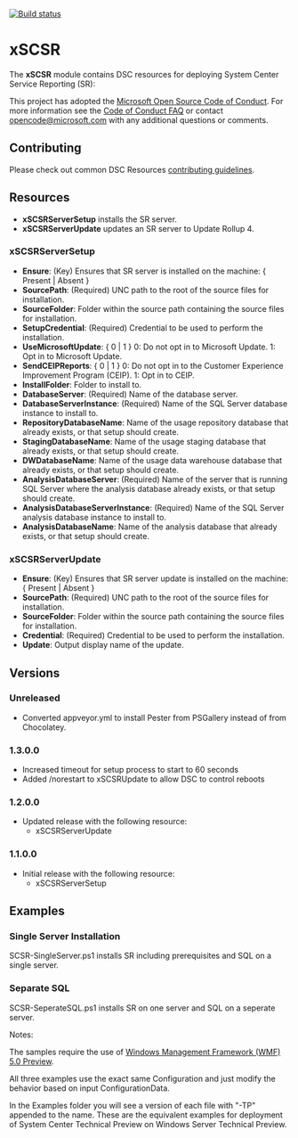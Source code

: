 [![Build status](https://ci.appveyor.com/api/projects/status/7basx8plqk4s29yn/branch/master?svg=true)](https://ci.appveyor.com/project/PowerShell/xscsr/branch/master)

# xSCSR

The **xSCSR** module contains DSC resources for deploying System Center Service Reporting (SR):

This project has adopted the [Microsoft Open Source Code of Conduct](https://opensource.microsoft.com/codeofconduct/).
For more information see the [Code of Conduct FAQ](https://opensource.microsoft.com/codeofconduct/faq/) or contact [opencode@microsoft.com](mailto:opencode@microsoft.com) with any additional questions or comments.

## Contributing
Please check out common DSC Resources [contributing guidelines](https://github.com/PowerShell/DscResource.Kit/blob/master/CONTRIBUTING.md).


## Resources

* **xSCSRServerSetup** installs the SR server.
* **xSCSRServerUpdate** updates an SR server to Update Rollup 4.

### xSCSRServerSetup

* **Ensure**: (Key) Ensures that SR server is installed on the machine: { Present | Absent }
* **SourcePath**: (Required) UNC path to the root of the source files for installation.
* **SourceFolder**: Folder within the source path containing the source files for installation.
* **SetupCredential**: (Required) Credential to be used to perform the installation.
* **UseMicrosoftUpdate**: { 0 | 1 } 
0: Do not opt in to Microsoft Update. 
1: Opt in to Microsoft Update.
* **SendCEIPReports**: { 0 | 1 } 
0: Do not opt in to the Customer Experience Improvement Program (CEIP). 
1: Opt in to CEIP.
* **InstallFolder**: Folder to install to.
* **DatabaseServer**: (Required) Name of the database server.
* **DatabaseServerInstance**: (Required) Name of the SQL Server database instance to install to.
* **RepositoryDatabaseName**: Name of the usage repository database that already exists, or that setup should create.
* **StagingDatabaseName**: Name of the usage staging database that already exists, or that setup should create.
* **DWDatabaseName**: Name of the usage data warehouse database that already exists, or that setup should create.
* **AnalysisDatabaseServer**: (Required) Name of the server that is running SQL Server where the analysis database already exists, or that setup should create.
* **AnalysisDatabaseServerInstance**: (Required) Name of the SQL Server analysis database instance to install to.
* **AnalysisDatabaseName**: Name of the analysis database that already exists, or that setup should create.

### xSCSRServerUpdate

* **Ensure**: (Key) Ensures that SR server update is installed on the machine: { Present | Absent }
* **SourcePath**: (Required) UNC path to the root of the source files for installation.
* **SourceFolder**: Folder within the source path containing the source files for installation.
* **Credential**: (Required) Credential to be used to perform the installation.
* **Update**: Output display name of the update.

## Versions

### Unreleased
* Converted appveyor.yml to install Pester from PSGallery instead of from Chocolatey.

### 1.3.0.0

* Increased timeout for setup process to start to 60 seconds
* Added /norestart to xSCSRUpdate to allow DSC to control reboots

### 1.2.0.0

* Updated release with the following resource:
    - xSCSRServerUpdate

### 1.1.0.0

* Initial release with the following resource:
    - xSCSRServerSetup

## Examples

### Single Server Installation

SCSR-SingleServer.ps1 installs SR including prerequisites and SQL on a single server.

### Separate SQL

SCSR-SeperateSQL.ps1 installs SR on one server and SQL on a seperate server.

Notes: 

The samples require the use of [Windows Management Framework (WMF) 5.0 Preview](http://go.microsoft.com/fwlink/?LinkId=398175).

All three examples use the exact same Configuration and just modify the behavior based on input ConfigurationData.

In the Examples folder you will see a version of each file with "-TP" appended to the name. 
These are the equivalent examples for deployment of System Center Technical Preview on Windows Server Technical Preview.
